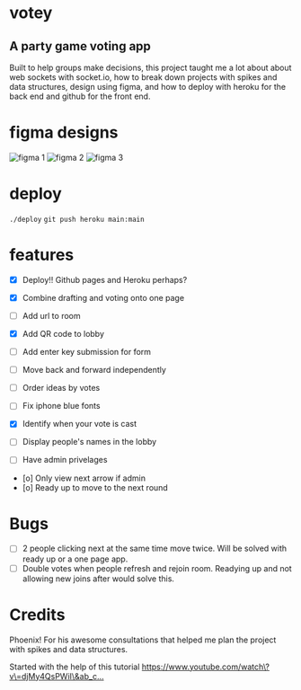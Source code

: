 # votey
## A party game voting app

Built to help groups make decisions, this project taught me a lot about about web sockets with socket.io, how to break down projects with spikes and data structures, design using figma, and how to deploy with heroku for the back end and github for the front end.

# figma designs
![figma 1](./client/public/figma%201.png)
![figma 2](./client/public/figma%202.png)
![figma 3](./client/public/figma%203.png)

# deploy
`./deploy`
`git push heroku main:main`

# features

- [x] Deploy!! Github pages and Heroku perhaps?
- [x] Combine drafting and voting onto one page
- [ ] Add url to room
- [x] Add QR code to lobby
- [ ] Add enter key submission for form
- [ ] Move back and forward independently
- [ ] Order ideas by votes
- [ ] Fix iphone blue fonts

- [x] Identify when your vote is cast
- [ ] Display people's names in the lobby
- [ ] Have admin privelages
- [o] Only view next arrow if admin
- [o] Ready up to move to the next round

# Bugs

- [ ] 2 people clicking next at the same time move twice. Will be solved with ready up or a one page app.
- [ ] Double votes when people refresh and rejoin room. Readying up and not allowing new joins after would solve this.

# Credits

Phoenix! For his awesome consultations that helped me plan the project with spikes and data structures. 

Started with the help of this tutorial
https://www.youtube.com/watch\?v\=djMy4QsPWiI\&ab_c…